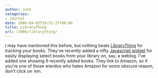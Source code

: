 ```yaml
---
author: Jack
categories:
- Journal
date: 2006-04-02T19:51:27+00:00
title: LibraryThing
url: /2006/librarything/
---
```


I may have mentioned this before, but nothing beats [LibraryThing][1] for tracking your books. They've recently added a nifty [Javascript widget][2] for easily displaying select books from your library on, say, a weblog. I've added one showing 6 recently added books. They link to Amazon, so if you're one of those wierdos who hates Amazon for some obscure reason, don't click on &#8216;em. 

[1]: <http://www.librarything.com/> 

[2]: <http://www.librarything.com/blog/2006/03/widgets-widgets-widgets.php>